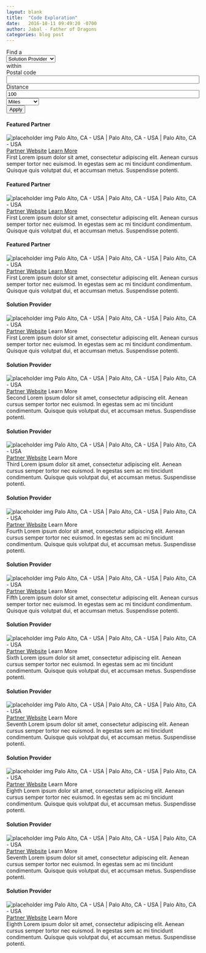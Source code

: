 ```yaml
---
layout: blank
title:  "Code Exploration"
date:   2016-10-11 09:49:20 -0700
author: Jabal - Father of Dragons
categories: blog post
---
```


<!-- <hgroup>
  <h1>Code Exploration</h1>
  <h2>This page uses the blank template</h2>
</hgroup> -->

<!-- <section class="blank-page-test">
  <p>This is a great place for code explorations. More info to come.</p>
</section> -->

<section class="wrap filter-wrap">
  <div class="container filter">
    <div class="row">
      <div class="col-xs-12">
        <form action="/partnerss" method="get" id="views-exposed-form-list-of-partners-page" accept-charset="UTF-8" class="jquery-once-2-processed">
          <div class="views-exposed-form">
            <div class="views-exposed-widgets clearfix">
              <div id="edit-field-partner-type-value-wrapper" class="views-exposed-widget views-widget-filter-field_partner_type__value">
                <label for="edit-field-partner-type-value">Find a</label>
                <div class="views-widget">
                  <div class="form-item form-type-select form-item-field-partner-type--value">
                    <select id="edit-field-partner-type-value" name="field_partner_type__value" class="form-select">
                      <option value="All">- Any -</option>
                      <option value="Solution Provider" selected="selected">Solution Provider</option>
                      <option value="Software Partner">Software Partner</option>
                      <option value="System Integrator">System Integrator</option>
                    </select>
                  </div>
                </div>
              </div>
              <div id="edit-distance-wrapper" class="views-exposed-widget views-widget-filter-distance">
               <label for="edit-distance">within</label>
               <div class="views-widget">
                <div class="form-item form-type-textfield form-item-distance-postal-code">
                 <label for="edit-distance-postal-code">Postal code </label>
                 <input type="text" id="edit-distance-postal-code" name="distance[postal_code]" value="" size="60" maxlength="16" class="form-text">
                </div>
                <div class="form-item form-type-textfield form-item-distance-search-distance">
                 <label for="edit-distance-search-distance">Distance </label>
                 <input type="text" id="edit-distance-search-distance" name="distance[search_distance]" value="100" size="60" maxlength="128" class="form-text">
                </div>
                <div class="form-item form-type-select form-item-distance-search-units">
                 <select id="edit-distance-search-units" name="distance[search_units]" class="form-select">
                  <option value="mile" selected="selected">Miles</option>
                  <option value="km">Kilometers</option>
                 </select>
                </div>
               </div>
              </div>
              <div class="views-exposed-widget views-submit-button">
               <input class="btn btn-primary form-submit" type="submit" id="edit-submit-list-of-partners" name="" value="Apply">
              </div>
            </div>
          </div>
        </form>  
      </div>
    </div>
  </div>
</section>

<section id="featured-partners" class="container">
  <div class="row">
    <div class="col-xs-12 col-sm-4 partner featured">
      <div class="card">
        <h4 class="label">Featured Partner</h4>
        <span class="img-wrap">
          <img src="http://placehold.it/350x150" alt="placeholder img" />
        </span>
        <span class="location-info">Palo Alto, CA - USA | Palo Alto, CA - USA | Palo Alto, CA - USA</span>
        <div class="mask">
          <span class="link-wrap">
            <a class="link external-link" href="http://arxsis.com" target="_blank">Partner Website<i class="fa fa-external-link" aria-hidden="true"></i></a>
            <a class="link learn-more" href="#">Learn More<i class="fa fa-arrow-circle-right" aria-hidden="true"></i></a>
          </span>
        </div>
        <div class="text-wrap">
          First Lorem ipsum dolor sit amet, consectetur adipiscing elit. Aenean cursus semper tortor nec euismod. In egestas sem ac mi tincidunt condimentum. Quisque quis volutpat dui, et accumsan metus. Suspendisse potenti. <span class="close-x"><i class="fa fa-times" aria-hidden="true"></i></span>
        </div>
      </div>
    </div><!-- end .partner-->
    <div class="col-xs-12 col-sm-4 partner featured">
      <div class="card">
        <h4 class="label">Featured Partner</h4>
        <span class="img-wrap">
          <img src="http://placehold.it/350x150" alt="placeholder img" />
        </span>
        <span class="location-info">Palo Alto, CA - USA | Palo Alto, CA - USA | Palo Alto, CA - USA</span>
        <div class="mask">
          <span class="link-wrap">
            <a class="link external-link" href="http://arxsis.com" target="_blank">Partner Website<i class="fa fa-external-link" aria-hidden="true"></i></a>
            <a class="link learn-more" href="#">Learn More<i class="fa fa-arrow-circle-right" aria-hidden="true"></i></a>
          </span>
        </div>
        <div class="text-wrap">
          First Lorem ipsum dolor sit amet, consectetur adipiscing elit. Aenean cursus semper tortor nec euismod. In egestas sem ac mi tincidunt condimentum. Quisque quis volutpat dui, et accumsan metus. Suspendisse potenti. <span class="close-x"><i class="fa fa-times" aria-hidden="true"></i></span>
        </div>
      </div>
    </div><!-- end .partner-->
    <div class="col-xs-12 col-sm-4 partner featured">
      <div class="card">
        <h4 class="label">Featured Partner</h4>
        <span class="img-wrap">
          <img src="http://placehold.it/350x150" alt="placeholder img" />
        </span>
        <span class="location-info">Palo Alto, CA - USA | Palo Alto, CA - USA | Palo Alto, CA - USA</span>
        <div class="mask">
          <span class="link-wrap">
            <a class="link external-link" href="http://arxsis.com" target="_blank">Partner Website<i class="fa fa-external-link" aria-hidden="true"></i></a>
            <a class="link learn-more" href="#">Learn More<i class="fa fa-arrow-circle-right" aria-hidden="true"></i></a>
          </span>
        </div>
        <div class="text-wrap">
          First Lorem ipsum dolor sit amet, consectetur adipiscing elit. Aenean cursus semper tortor nec euismod. In egestas sem ac mi tincidunt condimentum. Quisque quis volutpat dui, et accumsan metus. Suspendisse potenti. <span class="close-x"><i class="fa fa-times" aria-hidden="true"></i></span>
        </div>
      </div>
    </div><!-- end .partner-->
  </div><!-- end .row--> 
</section>

<section id="partners" class="container">
  <div class="col-xs-12 col-sm-3 partner">
   <div class="card">
    <h4 class="label">Solution Provider</h4>
    <span class="img-wrap">
      <img src="http://placehold.it/350x150" alt="placeholder img" />
    </span>
    <span class="location-info">Palo Alto, CA - USA | Palo Alto, CA - USA | Palo Alto, CA - USA</span>
    <div class="mask">
     <span class="link-wrap">
      <a class="link external-link" href="http://arxsis.com" target="_blank">Partner Website<i class="fa fa-external-link" aria-hidden="true"></i></a>
      <a class="link learn-more">Learn More<i class="fa fa-arrow-circle-right" aria-hidden="true"></i></a>
     </span>
    </div>
    <div class="text-wrap">
      First Lorem ipsum dolor sit amet, consectetur adipiscing elit. Aenean cursus semper tortor nec euismod. In egestas sem ac mi tincidunt condimentum. Quisque quis volutpat dui, et accumsan metus. Suspendisse potenti. <span class="close-x"><i class="fa fa-times" aria-hidden="true"></i></span>
     </div>
   </div>
  </div><!-- end .partner-->
  <div class="col-xs-12 col-sm-3 partner">
   <div class="card">
    <h4 class="label">Solution Provider</h4>
    <span class="img-wrap">
      <img src="http://placehold.it/350x150" alt="placeholder img" />
    </span>
    <span class="location-info">Palo Alto, CA - USA | Palo Alto, CA - USA | Palo Alto, CA - USA</span>
    <div class="mask">
     <span class="link-wrap">
      <a class="link external-link" href="http://arxsis.com" target="_blank">Partner Website<i class="fa fa-external-link" aria-hidden="true"></i></a>
      <a class="link learn-more">Learn More<i class="fa fa-arrow-circle-right" aria-hidden="true"></i></a>
     </span>
    </div>
    <div class="text-wrap">
      Second Lorem ipsum dolor sit amet, consectetur adipiscing elit. Aenean cursus semper tortor nec euismod. In egestas sem ac mi tincidunt condimentum. Quisque quis volutpat dui, et accumsan metus. Suspendisse potenti. <span class="close-x"><i class="fa fa-times" aria-hidden="true"></i></span>
     </div>
   </div>
  </div><!-- end .partner-->
  <div class="col-xs-12 col-sm-3 partner">
   <div class="card">
    <h4 class="label">Solution Provider</h4>
    <span class="img-wrap">
      <img src="http://placehold.it/350x150" alt="placeholder img" />
    </span>
    <span class="location-info">Palo Alto, CA - USA | Palo Alto, CA - USA | Palo Alto, CA - USA</span>
    <div class="mask">
     <span class="link-wrap">
      <a class="link external-link" href="http://arxsis.com" target="_blank">Partner Website<i class="fa fa-external-link" aria-hidden="true"></i></a>
      <a class="link learn-more">Learn More<i class="fa fa-arrow-circle-right" aria-hidden="true"></i></a>
     </span>
    </div>
    <div class="text-wrap">
      Third Lorem ipsum dolor sit amet, consectetur adipiscing elit. Aenean cursus semper tortor nec euismod. In egestas sem ac mi tincidunt condimentum. Quisque quis volutpat dui, et accumsan metus. Suspendisse potenti. <span class="close-x"><i class="fa fa-times" aria-hidden="true"></i></span>
     </div>
   </div>
  </div><!-- end .partner--> 
  <div class="col-xs-12 col-sm-3 partner">
   <div class="card">
    <h4 class="label">Solution Provider</h4>
    <span class="img-wrap">
      <img src="http://placehold.it/350x150" alt="placeholder img" />
    </span>
    <span class="location-info">Palo Alto, CA - USA | Palo Alto, CA - USA | Palo Alto, CA - USA</span>
    <div class="mask">
     <span class="link-wrap">
      <a class="link external-link" href="http://arxsis.com" target="_blank">Partner Website<i class="fa fa-external-link" aria-hidden="true"></i></a>
      <a class="link learn-more">Learn More<i class="fa fa-arrow-circle-right" aria-hidden="true"></i></a>
     </span>
    </div>
    <div class="text-wrap">
      Fourth Lorem ipsum dolor sit amet, consectetur adipiscing elit. Aenean cursus semper tortor nec euismod. In egestas sem ac mi tincidunt condimentum. Quisque quis volutpat dui, et accumsan metus. Suspendisse potenti. <span class="close-x"><i class="fa fa-times" aria-hidden="true"></i></span>
     </div>
   </div>
  </div><!-- end .partner-->  
  <div class="col-xs-12 col-sm-3 partner">
   <div class="card">
    <h4 class="label">Solution Provider</h4>
    <span class="img-wrap">
      <img src="http://placehold.it/350x150" alt="placeholder img" />
    </span>
    <span class="location-info">Palo Alto, CA - USA | Palo Alto, CA - USA | Palo Alto, CA - USA</span>
    <div class="mask">
     <span class="link-wrap">
      <a class="link external-link" href="http://arxsis.com" target="_blank">Partner Website<i class="fa fa-external-link" aria-hidden="true"></i></a>
      <a class="link learn-more">Learn More<i class="fa fa-arrow-circle-right" aria-hidden="true"></i></a>
     </span>
    </div>
    <div class="text-wrap">
      Fifth Lorem ipsum dolor sit amet, consectetur adipiscing elit. Aenean cursus semper tortor nec euismod. In egestas sem ac mi tincidunt condimentum. Quisque quis volutpat dui, et accumsan metus. Suspendisse potenti. <span class="close-x"><i class="fa fa-times" aria-hidden="true"></i></span>
     </div>
   </div>
  </div><!-- end .partner-->
  <div class="col-xs-12 col-sm-3 partner">
   <div class="card">
    <h4 class="label">Solution Provider</h4>
    <span class="img-wrap">
      <img src="http://placehold.it/350x150" alt="placeholder img" />
    </span>
    <span class="location-info">Palo Alto, CA - USA | Palo Alto, CA - USA | Palo Alto, CA - USA</span>
    <div class="mask">
     <span class="link-wrap">
      <a class="link external-link" href="http://arxsis.com" target="_blank">Partner Website<i class="fa fa-external-link" aria-hidden="true"></i></a>
      <a class="link learn-more">Learn More<i class="fa fa-arrow-circle-right" aria-hidden="true"></i></a>
     </span>
    </div>
    <div class="text-wrap">
      Sixth Lorem ipsum dolor sit amet, consectetur adipiscing elit. Aenean cursus semper tortor nec euismod. In egestas sem ac mi tincidunt condimentum. Quisque quis volutpat dui, et accumsan metus. Suspendisse potenti. <span class="close-x"><i class="fa fa-times" aria-hidden="true"></i></span>
     </div>
   </div>
  </div><!-- end .partner-->
  <div class="col-xs-12 col-sm-3 partner">
   <div class="card">
    <h4 class="label">Solution Provider</h4>
    <span class="img-wrap">
      <img src="http://placehold.it/350x150" alt="placeholder img" />
    </span>
    <span class="location-info">Palo Alto, CA - USA | Palo Alto, CA - USA | Palo Alto, CA - USA</span>
    <div class="mask">
     <span class="link-wrap">
      <a class="link external-link" href="http://arxsis.com" target="_blank">Partner Website<i class="fa fa-external-link" aria-hidden="true"></i></a>
      <a class="link learn-more">Learn More<i class="fa fa-arrow-circle-right" aria-hidden="true"></i></a>
     </span>
    </div>
    <div class="text-wrap">
      Seventh Lorem ipsum dolor sit amet, consectetur adipiscing elit. Aenean cursus semper tortor nec euismod. In egestas sem ac mi tincidunt condimentum. Quisque quis volutpat dui, et accumsan metus. Suspendisse potenti. <span class="close-x"><i class="fa fa-times" aria-hidden="true"></i></span>
     </div>
   </div>
  </div><!-- end .partner--> 
  <div class="col-xs-12 col-sm-3 partner">
   <div class="card">
    <h4 class="label">Solution Provider</h4>
    <span class="img-wrap">
      <img src="http://placehold.it/350x150" alt="placeholder img" />
    </span>
    <span class="location-info">Palo Alto, CA - USA | Palo Alto, CA - USA | Palo Alto, CA - USA</span>
    <div class="mask">
     <span class="link-wrap">
      <a class="link external-link" href="http://arxsis.com" target="_blank">Partner Website<i class="fa fa-external-link" aria-hidden="true"></i></a>
      <a class="link learn-more">Learn More<i class="fa fa-arrow-circle-right" aria-hidden="true"></i></a>
     </span>
    </div>
    <div class="text-wrap">
      Eighth Lorem ipsum dolor sit amet, consectetur adipiscing elit. Aenean cursus semper tortor nec euismod. In egestas sem ac mi tincidunt condimentum. Quisque quis volutpat dui, et accumsan metus. Suspendisse potenti. <span class="close-x"><i class="fa fa-times" aria-hidden="true"></i></span>
     </div>
   </div>
  </div><!-- end .partner-->
  <div class="col-xs-12 col-sm-3 partner">
   <div class="card">
    <h4 class="label">Solution Provider</h4>
    <span class="img-wrap">
      <img src="http://placehold.it/350x150" alt="placeholder img" />
    </span>
    <span class="location-info">Palo Alto, CA - USA | Palo Alto, CA - USA | Palo Alto, CA - USA</span>
    <div class="mask">
     <span class="link-wrap">
      <a class="link external-link" href="http://arxsis.com" target="_blank">Partner Website<i class="fa fa-external-link" aria-hidden="true"></i></a>
      <a class="link learn-more">Learn More<i class="fa fa-arrow-circle-right" aria-hidden="true"></i></a>
     </span>
    </div>
    <div class="text-wrap">
      Seventh Lorem ipsum dolor sit amet, consectetur adipiscing elit. Aenean cursus semper tortor nec euismod. In egestas sem ac mi tincidunt condimentum. Quisque quis volutpat dui, et accumsan metus. Suspendisse potenti. <span class="close-x"><i class="fa fa-times" aria-hidden="true"></i></span>
     </div>
   </div>
  </div><!-- end .partner--> 
  <div class="col-xs-12 col-sm-3 partner">
   <div class="card">
    <h4 class="label">Solution Provider</h4>
    <span class="img-wrap">
      <img src="http://placehold.it/350x150" alt="placeholder img" />
    </span>
    <span class="location-info">Palo Alto, CA - USA | Palo Alto, CA - USA | Palo Alto, CA - USA</span>
    <div class="mask">
     <span class="link-wrap">
      <a class="link external-link" href="http://arxsis.com" target="_blank">Partner Website<i class="fa fa-external-link" aria-hidden="true"></i></a>
      <a class="link learn-more">Learn More<i class="fa fa-arrow-circle-right" aria-hidden="true"></i></a>
     </span>
    </div>
    <div class="text-wrap">
      Eighth Lorem ipsum dolor sit amet, consectetur adipiscing elit. Aenean cursus semper tortor nec euismod. In egestas sem ac mi tincidunt condimentum. Quisque quis volutpat dui, et accumsan metus. Suspendisse potenti. <span class="close-x"><i class="fa fa-times" aria-hidden="true"></i></span>
     </div>
   </div>
  </div><!-- end .partner-->  
</section>    

<!-- <script src="https://code.jquery.com/jquery-3.1.0.min.js" integrity="sha256-cCueBR6CsyA4/9szpPfrX3s49M9vUU5BgtiJj06wt/s="   crossorigin="anonymous"></script> -->

<script src="assets/js/jquery.js"></script>

<script>
(function($) {
  $(document).ready(function () {

    function responsive_resize(){
      var current_width = $(window).width();
      var test_width = 768;
      if (current_width > test_width){
        $('#partners, .expanded').addClass("is-large").removeClass("is-small");
      }
      else if (current_width < test_width){
        $('#partners, .expanded').addClass("is-small").removeClass("is-large");
      }
    }

    function wrap_divs(){
      var divs = $("#partners > div");
      for (var i = 0; i < divs.length; i+=4) {
        divs.slice(i, i+4).wrapAll("<div class='row'></div>");
      }  
    }

    $(function() {
      responsive_resize();
      wrap_divs();
    });

    // On user resize, run responsive_resize();
    $(window).resize(function(){
      responsive_resize();
    });


    $('#partners .learn-more').on('click', function(event){
      event.preventDefault();
      var textWrap = $(this).parents('.card').children('.text-wrap');
      var partnersSection = $(this).parents('#partners');
      var partnerCard = $(this).parents('.partner');
      var theRow = $(this).parents('.row');

      $('.partner').not(partnerCard).removeClass('active');
      partnerCard.toggleClass('active');

      // conditional for mobile
      if ($('#partners').hasClass("is-small")){
        $('html, body').animate({ scrollTop: partnerCard.offset().top }, 300);
        textWrap.clone().insertAfter(theRow).wrap( '<div class="expanded is-small"></div>' );
      }

      if ( partnersSection.hasClass( "is-large" ) ) {
        $('.expanded').remove();
        textWrap.clone().insertAfter(theRow).wrap( '<div class="expanded"></div>' );

        // toggle to close `.expanded`
        if (!$(partnerCard).hasClass("active")){
          $('.expanded').remove();
        }
      }
    });


    // close button clicked
    $(document).click(function(event) {
      var close = $(event.target);
      if ( close.hasClass('fa-times') ){
        $('.partner').removeClass('active');
        $('.expanded').remove();
        if ( partnersSection.hasClass( "is-small" ) ) {
          textWrap.toggleClass('visible');
        }
      }
    });
 
  });

})(jQuery);
</script>